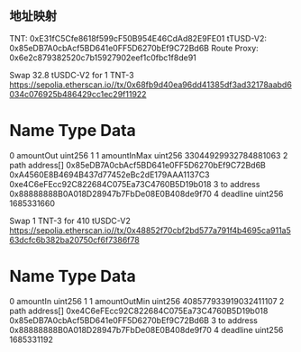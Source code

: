 ## 地址映射
TNT: 0xE31fC5Cfe8618f599cF50B954E46CdAd82E9FE01
tTUSD-V2: 0x85eDB7A0cbAcf5BD641e0FF5D6270bEf9C72Bd6B
Route Proxy: 0x6e2c879382520c7b15927902eef1c0fbc1f8de91


Swap 32.8 tUSDC-V2 for 1 TNT-3
https://sepolia.etherscan.io//tx/0x68fb9d40ea96dd41385df3ad32178aabd6034c076925b486429cc1ec29f11922
#   Name	Type	Data
0	amountOut	uint256	1
1	amountInMax	uint256	33044929932784881063
2	path	address[]	0x85eDB7A0cbAcf5BD641e0FF5D6270bEf9C72Bd6B
0xA4560E8B4694B437d77452eBc2dE179AAA1137C3
0xe4C6eFEcc92C822684C075Ea73C4760B5D19b018
3	to	address	0x88888888B0A018D28947b7FbDe08E0B408de9f70
4	deadline	uint256	1685331660


Swap 1 TNT-3 for 410 tUSDC-V2
https://sepolia.etherscan.io//tx/0x48852f70cbf2bd577a791f4b4695ca911a563dcfc6b382ba20750cf6f7386f78
#	Name	Type	Data
0	amountIn	uint256	1
1	amountOutMin	uint256	408577933919032411107
2	path	address[]	0xe4C6eFEcc92C822684C075Ea73C4760B5D19b018
0x85eDB7A0cbAcf5BD641e0FF5D6270bEf9C72Bd6B
3	to	address	0x88888888B0A018D28947b7FbDe08E0B408de9f70
4	deadline	uint256	1685331192